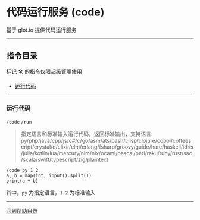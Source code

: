 # 代码运行服务 (code)

基于 glot.io 提供代码运行服务

---

## 指令目录

标记 🛠️ 的指令仅限超级管理使用

- [运行代码](#运行代码)

---


### 运行代码
`/code` `/run`

> 指定语言和标准输入运行代码，返回标准输出，支持语言:   
py/php/java/cpp/js/c#/c/go/asm/ats/bash/clisp/clojure/cobol/coffeescript/crystal/d/elixir/elm/erlang/fsharp/groovy/guide/hare/haskell/idris/julia/kotlin/lua/mercury/nim/nix/ocaml/pascal/perl/raku/ruby/rust/sac/scala/swift/typescript/zig/plaintext   


```
/code py 1 2
a, b = map(int, input().split())
print(a + b)
```

其中，`py` 为指定语言，`1 2` 为标准输入


---

[回到帮助目录](./main.md)